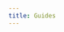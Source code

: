 ```yaml
---
title: Guides
---
```

<script setup>
import { data } from "./.vitepress/loaders/guides.data";
</script>

<template>
  <h2>Guides</h2>
  <br />
  <ul>
  </ul>
</template>
